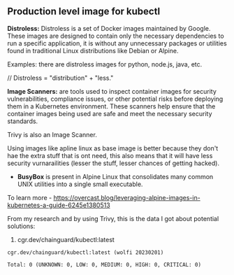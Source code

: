 ## Production level image for kubectl

**Distroless:**
Distroless is a set of Docker images maintained by Google. These images are designed to contain only the necessary dependencies to run a specific application,
it is without any unnecessary packages or utilities found in traditional Linux distributions like Debian or Alpine.

Examples: there are distroless images for python, node.js, java, etc.

// Distroless = "distribution" + "less."

**Image Scanners:** are tools used to inspect container images for security vulnerabilities, compliance issues, or other potential risks before deploying them in a Kubernetes environment. These scanners help ensure that the container images being used are safe and meet the necessary security standards.

Trivy is also an Image Scanner.

Using images like apline linux as base image is better because they don't hae the extra stuff that is ont need, this also means that it will have less security vurnarailities (lesser the stuff, lesser chances of getting hacked).

- **BusyBox** is present in Alpine Linux that consolidates many common UNIX utilities into a single small executable.

To learn more - https://overcast.blog/leveraging-alpine-images-in-kubernetes-a-guide-6245e1380513

From my research and by using Trivy, this is the data I got about potential solutions:

1. cgr.dev/chainguard/kubectl:latest
   
```
cgr.dev/chainguard/kubectl:latest (wolfi 20230201)

Total: 0 (UNKNOWN: 0, LOW: 0, MEDIUM: 0, HIGH: 0, CRITICAL: 0)
```
